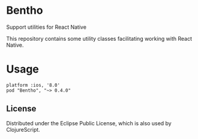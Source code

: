 # Bentho

Support utilities for React Native

This repository contains some utility classes facilitating working with React Native.

# Usage

```
platform :ios, '8.0'
pod "Bentho", "~> 0.4.0"
```

## License

Distributed under the Eclipse Public License, which is also used by ClojureScript.
